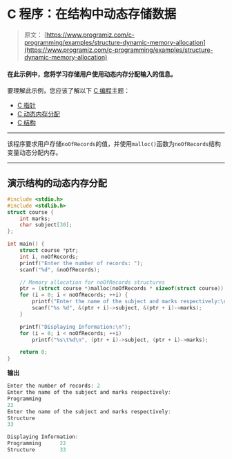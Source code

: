 # C 程序：在结构中动态存储数据

> 原文： [https://www.programiz.com/c-programming/examples/structure-dynamic-memory-allocation](https://www.programiz.com/c-programming/examples/structure-dynamic-memory-allocation)

#### 在此示例中，您将学习存储用户使用动态内存分配输入的信息。

要理解此示例，您应该了解以下 [C 编程](/c-programming "C tutorial")主题：

*   [C 指针](/c-programming/c-pointers)
*   [C 动态内存分配](/c-programming/c-dynamic-memory-allocation)
*   [C 结构](/c-programming/c-structures)

* * *

该程序要求用户存储`noOfRecords`的值，并使用`malloc()`函数为`noOfRecords`结构变量动态分配内存。

* * *

## 演示结构的动态内存分配

```c
#include <stdio.h>
#include <stdlib.h>
struct course {
    int marks;
    char subject[30];
};

int main() {
    struct course *ptr;
    int i, noOfRecords;
    printf("Enter the number of records: ");
    scanf("%d", &noOfRecords);

    // Memory allocation for noOfRecords structures
    ptr = (struct course *)malloc(noOfRecords * sizeof(struct course));
    for (i = 0; i < noOfRecords; ++i) {
        printf("Enter the name of the subject and marks respectively:\n");
        scanf("%s %d", &(ptr + i)->subject, &(ptr + i)->marks);
    }

    printf("Displaying Information:\n");
    for (i = 0; i < noOfRecords; ++i)
        printf("%s\t%d\n", (ptr + i)->subject, (ptr + i)->marks);

    return 0;
} 
```

**输出**

```c
Enter the number of records: 2
Enter the name of the subject and marks respectively:
Programming
22
Enter the name of the subject and marks respectively:
Structure
33

Displaying Information:
Programming      22
Structure        33 
```